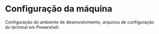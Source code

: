 # Configuração da máquina

Configuração do ambiente de desenvolvimento, arquivos de configuração
do terminal em Powershell.

